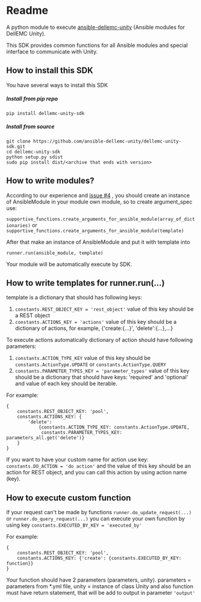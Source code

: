# Readme

A python module to execute [ansible-dellemc-unity](https://github.com/ansible-dellemc-unity/ansible-dellemc-unity) (Ansible modules for DellEMC Unity).

This SDK provides common functions for all Ansible modules and special interface to communicate with Unity.

## How to install this SDK

You have several ways to install this SDK

##### Install from pip repo
``pip install dellemc-unity-sdk``

##### Install from source

    git clone https://github.com/ansible-dellemc-unity/dellemc-unity-sdk.git
    cd dellemc-unity-sdk
    python setup.py sdist
    sudo pip install dist/<archive that ends with version>

## How to write modules?

According to our experience and [issue #4](https://github.com/ansible-dellemc-unity/dellemc-unity-sdk/issues/4) , you should create an instance of AnsibleModule in your module
own module, so to create argument_spec use:

``supportive_functions.create_arguments_for_ansible_module(array_of_dictionaries)`` or 
``supportive_functions.create_arguments_for_ansible_module(template)``

After that make an instance of AnsibleModule and put it with template into

``runner.run(ansible_module, template)``

Your module will be automatically execute by SDK.

## How to write templates for runner.run(...)

template is a dictionary that should has following keys:

1. ``constants.REST_OBJECT_KEY = 'rest_object'`` value of this key should be a REST object
2. ``constants.ACTIONS_KEY = 'actions'`` value of this key should be a dictionary of actions,
for example, {'create:{...}', 'delete':{...},...}

To execute actions automatically dictionary of action should have following parameters:

1. ``constants.ACTION_TYPE_KEY`` value of this key should be ``constants.ActionType.UPDATE`` or ``constants.ActionType.QUERY``
2. ``constants.PARAMETER_TYPES_KEY = 'parameter_types'`` value of this key should be a dictionary that should have keys:
'required' and 'optional' and value of each key should be iterable.

For example:

    {
        constants.REST_OBJECT_KEY: 'pool',
        constants.ACTIONS_KEY: {
            'delete':
                {constants.ACTION_TYPE_KEY: constants.ActionType.UPDATE,
                 constants.PARAMETER_TYPES_KEY: parameters_all.get('delete')}
        }
    }

If you want to have your custom name for action use key: 
``constants.DO_ACTION = 'do action'`` 
and the value of this key should
be an action for REST object, and you can call this action by using action name (key).

## How to execute custom function

If your request can't be made by functions ``runner.do_update_request(...)`` or ``runner.do_query_request(...)`` you can
execute your own function by using key ``constants.EXECUTED_BY_KEY = 'executed_by'``

For example:

    {
        constants.REST_OBJECT_KEY: 'pool',
        constants.ACTIONS_KEY: {'create': {constants.EXECUTED_BY_KEY: function}}
    }

Your function should have 2 parameters (parameters, unity). parameters = parameters from *.yml file, 
unity = instance of class Unity and also function must have return statement, 
that will be add to output in parameter ``'output'``